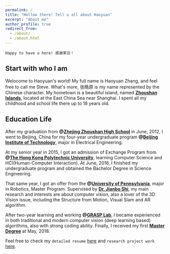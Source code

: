 ```yaml
---
permalink: /
title: "Hellow there! Tell u all about Haoyuan"
excerpt: "About me"
author_profile: true
redirect_from: 
  - /about/
  - /about.html
---
```


`Happy to have u here! 感谢来访！`


Start with who I am
------------------
Welocome to Haoyuan's world! My full name is Haoyuan Zhang, and feel free to call me Steve. What's more, 张皓原 is my name represented by the Chinese character. My hometown is a beautiful island, named **[Zhoushan Islands](https://zh.wikipedia.org/wiki/%E8%88%9F%E5%B1%B1%E7%BE%A4%E5%B2%9B)**, located at the East China Sea near Shanghai. I spent all my childhood and school life there up to 18 years old.


Education Life
--------------
After my graduation from **@[Zhejing Zhoushan High School](http://www.zjzszx.cn)** in June, 2012, I went to Beijing, China for my four-year undergraduate program **@[Beijing Institute of Technology](http://www.bit.edu.cn/)**, major in Electrical Engineering. 

At my senior year in 2015, I got an admission of Exchange Program from **@[The Hong Kong Polytechnic University](https://www.polyu.edu.hk/web/en/home/index.html)**, learning Computer Science and HCI(Human-Computer Interaction). At June, 2016, I finished my undergraduate program and obtained the Bachelor Degree in Science Engineering.     

That same year, I got an offer from the **@[University of Pennsylvania](https://www.upenn.edu/)**, major in Robotics, Master Program. Supervised by **[Dr. Jianbo Shi](http://www.cis.upenn.edu/~jshi/)**, my main research and interests are about computer vision, also a lover of the 3D Vision issue, including the Structure from Motion, Visual Slam and AR algorithm. 

After two-year learning and working **@[GRASP Lab](https://www.grasp.upenn.edu/)**, I became experienced in both traditional and modern computer vision (deep learning based) algorithms, also with strong coding ability. Finally, I received my first **[Master Degree](https://www.grasp.upenn.edu/people/haoyuan-zhang)** at May, 2018. 

Feel free to check my `detailed resume` [here](https://haoyuanz13.github.io/cv/) and `research project work` [here](https://haoyuanz13.github.io/talks/).

